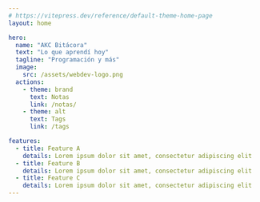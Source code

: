 ```yaml
---
# https://vitepress.dev/reference/default-theme-home-page
layout: home

hero:
  name: "AKC Bitácora"
  text: "Lo que aprendí hoy"
  tagline: "Programación y más"
  image:
    src: /assets/webdev-logo.png
  actions:
    - theme: brand
      text: Notas
      link: /notas/
    - theme: alt
      text: Tags
      link: /tags

features:
  - title: Feature A
    details: Lorem ipsum dolor sit amet, consectetur adipiscing elit
  - title: Feature B
    details: Lorem ipsum dolor sit amet, consectetur adipiscing elit
  - title: Feature C
    details: Lorem ipsum dolor sit amet, consectetur adipiscing elit
---
```


